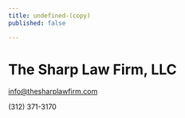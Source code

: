 ```yaml
---
title: undefined-(copy)
published: false

---
```

<!DOCTYPE html>
<html>
<body>
<h1>The Sharp Law Firm, LLC</h1>
  <p><a href="mailto:info@thesharplawfirm.com">info@thesharplawfirm.com</a></p>
<p>(312) 371-3170</p>
</body>
</html>